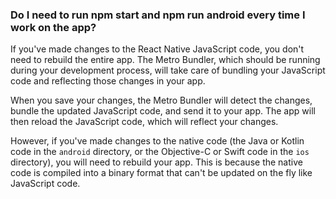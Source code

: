 ### Do I need to run npm start and npm run android every time I work on the app?

If you've made changes to the React Native JavaScript code, you don't need to rebuild the entire app. The Metro Bundler, which should be running during your development process, will take care of bundling your JavaScript code and reflecting those changes in your app. 

When you save your changes, the Metro Bundler will detect the changes, bundle the updated JavaScript code, and send it to your app. The app will then reload the JavaScript code, which will reflect your changes.

However, if you've made changes to the native code (the Java or Kotlin code in the `android` directory, or the Objective-C or Swift code in the `ios` directory), you will need to rebuild your app. This is because the native code is compiled into a binary format that can't be updated on the fly like JavaScript code. 
